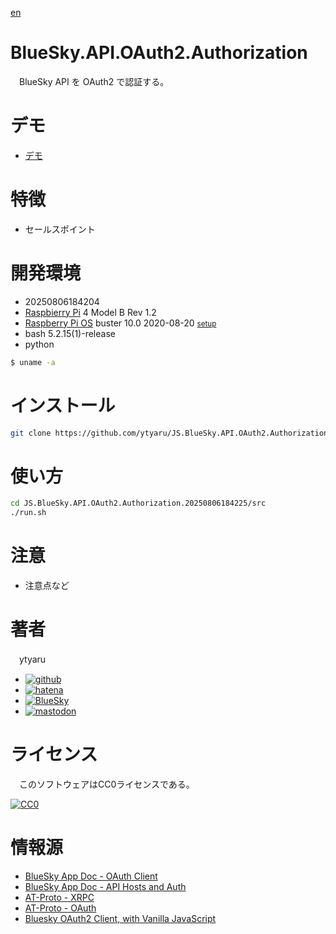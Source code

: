[en](./README.md)

# BlueSky.API.OAuth2.Authorization

　BlueSky API を OAuth2 で認証する。

# デモ

* [デモ](https://ytyaru.github.io/JS.BlueSky.API.OAuth2.Authorization.20250806184225/)

# 特徴

* セールスポイント

# 開発環境

* <time datetime="20250806184204">20250806184204</time>
* [Raspbierry Pi](https://ja.wikipedia.org/wiki/Raspberry_Pi) 4 Model B Rev 1.2
* [Raspberry Pi OS](https://ja.wikipedia.org/wiki/Raspbian) buster 10.0 2020-08-20 <small>[setup](http://ytyaru.hatenablog.com/entry/2020/10/06/111111)</small>
* bash 5.2.15(1)-release
* python 

```sh
$ uname -a

```

# インストール

```sh
git clone https://github.com/ytyaru/JS.BlueSky.API.OAuth2.Authorization.20250806184225
```

# 使い方

```sh
cd JS.BlueSky.API.OAuth2.Authorization.20250806184225/src
./run.sh
```

# 注意

* 注意点など

# 著者

　ytyaru

* [![github](http://www.google.com/s2/favicons?domain=github.com)](https://github.com/ytyaru "github")
* [![hatena](http://www.google.com/s2/favicons?domain=www.hatena.ne.jp)](http://ytyaru.hatenablog.com/ytyaru "hatena")
* [![BlueSky](http://www.google.com/s2/favicons?domain=bsky.app)](https://bsky.app/ "BlueSky")
* [![mastodon](http://www.google.com/s2/favicons?domain=mstdn.jp)](https://mstdn.jp/web/accounts/233143 "mastdon")

<!--* [![twitter](http://www.google.com/s2/favicons?domain=twitter.com)](https://twitter.com/ytyaru1 "twitter")-->

# ライセンス

　このソフトウェアはCC0ライセンスである。

[![CC0](http://i.creativecommons.org/p/zero/1.0/88x31.png "CC0")](http://creativecommons.org/publicdomain/zero/1.0/deed.ja)

# 情報源

* [BlueSky App Doc - OAuth Client][]
* [BlueSky App Doc - API Hosts and Auth][]
* [AT-Proto - XRPC][]
* [AT-Proto - OAuth][]
* [Bluesky OAuth2 Client, with Vanilla JavaScript][]

[BlueSky App Doc - OAuth Client]:https://docs.bsky.app/docs/advanced-guides/oauth-client
[BlueSky App Doc - API Hosts and Auth]:https://docs.bsky.app/docs/advanced-guides/api-directory
[AT-Proto - XRPC]:https://atproto.com/ja/specs/xrpc#inter-service-authentication-temporary-specification
[AT-Proto - OAuth]:https://atproto.com/ja/specs/oauth
[Bluesky OAuth2 Client, with Vanilla JavaScript]:https://dev.to/pipodev/bluesky-oauth2-client-with-vanilla-javascript-1f6h

